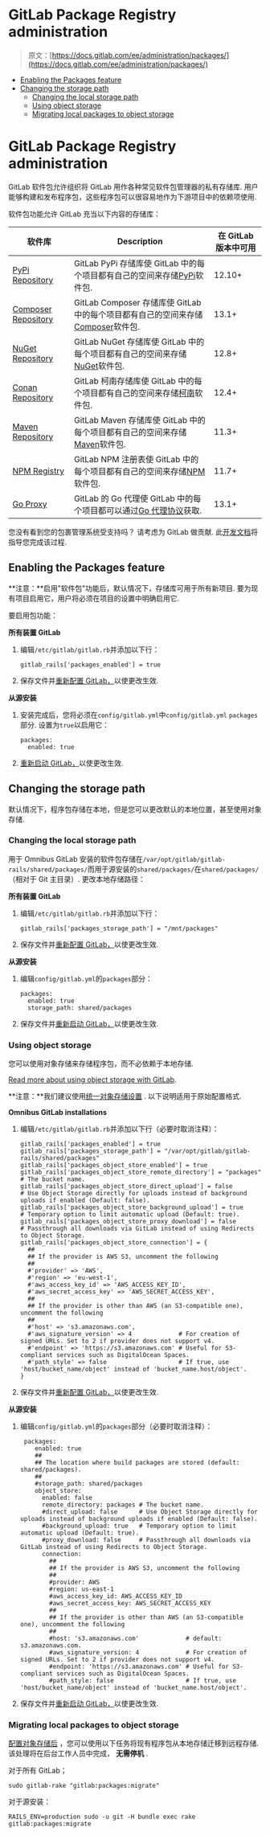 # GitLab Package Registry administration

> 原文：[https://docs.gitlab.com/ee/administration/packages/](https://docs.gitlab.com/ee/administration/packages/)

*   [Enabling the Packages feature](#enabling-the-packages-feature)
*   [Changing the storage path](#changing-the-storage-path)
    *   [Changing the local storage path](#changing-the-local-storage-path)
    *   [Using object storage](#using-object-storage)
    *   [Migrating local packages to object storage](#migrating-local-packages-to-object-storage)

# GitLab Package Registry administration[](#gitlab-package-registry-administration-premium-only "Permalink")

GitLab 软件包允许组织将 GitLab 用作各种常见软件包管理器的私有存储库. 用户能够构建和发布程序包，这些程序包可以很容易地作为下游项目中的依赖项使用.

软件包功能允许 GitLab 充当以下内容的存储库：

| 软件库 | Description | 在 GitLab 版本中可用 |
| --- | --- | --- |
| [PyPi Repository](../../user/packages/pypi_repository/index.html) | GitLab PyPi 存储库使 GitLab 中的每个项目都有自己的空间来存储[PyPi](https://s0pypi0org.icopy.site/)软件包. | 12.10+ |
| [Composer Repository](../../user/packages/composer_repository/index.html) | GitLab Composer 存储库使 GitLab 中的每个项目都有自己的空间来存储[Composer](https://s0getcomposer0org.icopy.site/)软件包. | 13.1+ |
| [NuGet Repository](../../user/packages/nuget_repository/index.html) | GitLab NuGet 存储库使 GitLab 中的每个项目都有自己的空间来存储[NuGet](https://www.nuget.org/)软件包. | 12.8+ |
| [Conan Repository](../../user/packages/conan_repository/index.html) | GitLab 柯南存储库使 GitLab 中的每个项目都有自己的空间来存储[柯南](https://conan.io/)软件包. | 12.4+ |
| [Maven Repository](../../user/packages/maven_repository/index.html) | GitLab Maven 存储库使 GitLab 中的每个项目都有自己的空间来存储[Maven](https://maven.apache.org/)软件包. | 11.3+ |
| [NPM Registry](../../user/packages/npm_registry/index.html) | GitLab NPM 注册表使 GitLab 中的每个项目都有自己的空间来存储[NPM](https://s0www0npmjs0com.icopy.site/)软件包. | 11.7+ |
| [Go Proxy](../../user/packages/go_proxy/index.html) | GitLab 的 Go 代理使 GitLab 中的每个项目都可以通过[Go 代理协议](https://proxy.golang.org/)获取. | 13.1+ |

您没有看到您的包裹管理系统受支持吗？ 请考虑为 GitLab 做贡献. 此[开发文档](../../development/packages.html)将指导您完成该过程.

## Enabling the Packages feature[](#enabling-the-packages-feature "Permalink")

**注意：**启用"软件包"功能后，默认情况下，存储库可用于所有新项目. 要为现有项目启用它，用户将必须在项目的设置中明确启用它.

要启用包功能：

**所有装置 GitLab**

1.  编辑`/etc/gitlab/gitlab.rb`并添加以下行：

    ```
    gitlab_rails['packages_enabled'] = true 
    ```

2.  保存文件并[重新配置 GitLab，](../restart_gitlab.html#omnibus-gitlab-reconfigure "如何重新配置​​Omnibus GitLab")以使更改生效.

**从源安装**

1.  安装完成后，您将必须在`config/gitlab.yml`中`config/gitlab.yml` `packages`部分. 设置为`true`以启用它：

    ```
    packages:
      enabled: true 
    ```

2.  [重新启动 GitLab，](../restart_gitlab.html#omnibus-gitlab-reconfigure "如何重新配置​​Omnibus GitLab")以使更改生效.

## Changing the storage path[](#changing-the-storage-path "Permalink")

默认情况下，程序包存储在本地，但是您可以更改默认的本地位置，甚至使用对象存储.

### Changing the local storage path[](#changing-the-local-storage-path "Permalink")

用于 Omnibus GitLab 安装的软件包存储在`/var/opt/gitlab/gitlab-rails/shared/packages/`而用于源安装的`shared/packages/`在`shared/packages/` （相对于 Git 主目录）. 更改本地存储路径：

**所有装置 GitLab**

1.  编辑`/etc/gitlab/gitlab.rb`并添加以下行：

    ```
    gitlab_rails['packages_storage_path'] = "/mnt/packages" 
    ```

2.  保存文件并[重新配置 GitLab，](../restart_gitlab.html#omnibus-gitlab-reconfigure)以使更改生效.

**从源安装**

1.  编辑`config/gitlab.yml`的`packages`部分：

    ```
    packages:
      enabled: true
      storage_path: shared/packages 
    ```

2.  保存文件并[重新启动 GitLab，](../restart_gitlab.html#installations-from-source)以使更改生效.

### Using object storage[](#using-object-storage "Permalink")

您可以使用对象存储来存储程序包，而不必依赖于本地存储.

[Read more about using object storage with GitLab](../object_storage.html).

**注意：**我们建议使用[统一对象存储设置](../object_storage.html#consolidated-object-storage-configuration) . 以下说明适用于原始配置格式.

**Omnibus GitLab installations**

1.  编辑`/etc/gitlab/gitlab.rb`并添加以下行（必要时取消注释）：

    ```
    gitlab_rails['packages_enabled'] = true
    gitlab_rails['packages_storage_path'] = "/var/opt/gitlab/gitlab-rails/shared/packages"
    gitlab_rails['packages_object_store_enabled'] = true
    gitlab_rails['packages_object_store_remote_directory'] = "packages" # The bucket name.
    gitlab_rails['packages_object_store_direct_upload'] = false         # Use Object Storage directly for uploads instead of background uploads if enabled (Default: false).
    gitlab_rails['packages_object_store_background_upload'] = true      # Temporary option to limit automatic upload (Default: true).
    gitlab_rails['packages_object_store_proxy_download'] = false        # Passthrough all downloads via GitLab instead of using Redirects to Object Storage.
    gitlab_rails['packages_object_store_connection'] = {
      ##
      ## If the provider is AWS S3, uncomment the following
      ##
      #'provider' => 'AWS',
      #'region' => 'eu-west-1',
      #'aws_access_key_id' => 'AWS_ACCESS_KEY_ID',
      #'aws_secret_access_key' => 'AWS_SECRET_ACCESS_KEY',
      ##
      ## If the provider is other than AWS (an S3-compatible one), uncomment the following
      ##
      #'host' => 's3.amazonaws.com',
      #'aws_signature_version' => 4             # For creation of signed URLs. Set to 2 if provider does not support v4.
      #'endpoint' => 'https://s3.amazonaws.com' # Useful for S3-compliant services such as DigitalOcean Spaces.
      #'path_style' => false                    # If true, use 'host/bucket_name/object' instead of 'bucket_name.host/object'.
    } 
    ```

2.  保存文件并[重新配置 GitLab，](../restart_gitlab.html#omnibus-gitlab-reconfigure)以使更改生效.

**从源安装**

1.  编辑`config/gitlab.yml`的`packages`部分（必要时取消注释）：

    ```
     packages:
        enabled: true
        ##
        ## The location where build packages are stored (default: shared/packages).
        ##
        #storage_path: shared/packages
        object_store:
          enabled: false
          remote_directory: packages # The bucket name.
          #direct_upload: false      # Use Object Storage directly for uploads instead of background uploads if enabled (Default: false).
          #background_upload: true   # Temporary option to limit automatic upload (Default: true).
          #proxy_download: false     # Passthrough all downloads via GitLab instead of using Redirects to Object Storage.
          connection:
            ##
            ## If the provider is AWS S3, uncomment the following
            ##
            #provider: AWS
            #region: us-east-1
            #aws_access_key_id: AWS_ACCESS_KEY_ID
            #aws_secret_access_key: AWS_SECRET_ACCESS_KEY
            ##
            ## If the provider is other than AWS (an S3-compatible one), uncomment the following
            ##
            #host: 's3.amazonaws.com'             # default: s3.amazonaws.com.
            #aws_signature_version: 4             # For creation of signed URLs. Set to 2 if provider does not support v4.
            #endpoint: 'https://s3.amazonaws.com' # Useful for S3-compliant services such as DigitalOcean Spaces.
            #path_style: false                    # If true, use 'host/bucket_name/object' instead of 'bucket_name.host/object'. 
    ```

2.  保存文件并[重新启动 GitLab，](../restart_gitlab.html#installations-from-source)以使更改生效.

### Migrating local packages to object storage[](#migrating-local-packages-to-object-storage "Permalink")

[配置对象存储后](#using-object-storage) ，您可以使用以下任务将现有程序包从本地存储迁移到远程存储. 该处理将在后台工作人员中完成， **无需停机** .

对于所有 GitLab；

```
sudo gitlab-rake "gitlab:packages:migrate" 
```

对于源安装：

```
RAILS_ENV=production sudo -u git -H bundle exec rake gitlab:packages:migrate 
```